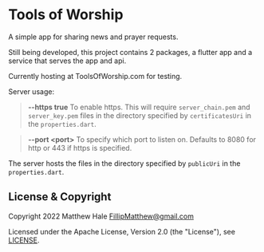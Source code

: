 # Tools of Worship

A simple app for sharing news and prayer requests.

Still being developed, this project contains 2 packages, a flutter app and a service that serves the app and api.

Currently hosting at ToolsOfWorship.com for testing.

Server usage:
> **\-\-https true** To enable https. This will require `server_chain.pem` and `server_key.pem` files in the directory specified by `certificatesUri` in the `properties.dart`.

> **\-\-port \<port\>** To specify which port to listen on. Defaults to 8080 for http or 443 if https is specified.

The server hosts the files in the directory specified by `publicUri` in the `properties.dart`.

## License & Copyright
Copyright 2022 Matthew Hale <FillipMatthew@gmail.com>

Licensed under the Apache License, Version 2.0 (the "License"), see [LICENSE](LICENSE).

